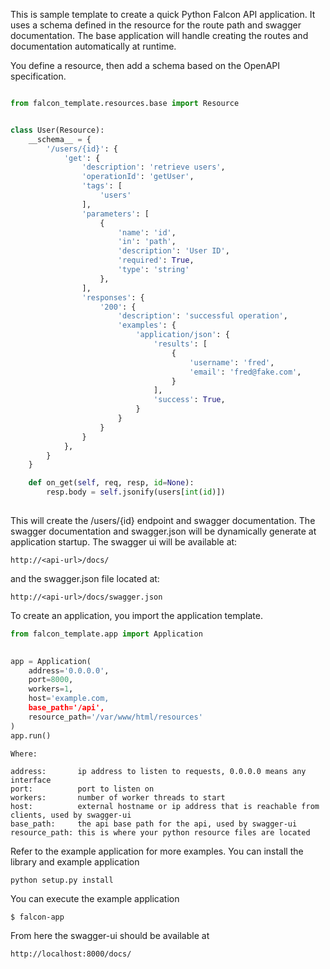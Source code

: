 This is sample template to create a quick Python Falcon API application. It uses a schema defined in the resource for the route path and swagger documentation. The base application will handle creating the routes and documentation automatically at runtime.

You define a resource, then add a schema based on the OpenAPI specification.

```python

from falcon_template.resources.base import Resource


class User(Resource):
    __schema__ = {
        '/users/{id}': {
            'get': {
                'description': 'retrieve users',
                'operationId': 'getUser',
                'tags': [
                    'users'
                ],
                'parameters': [
                    {
                        'name': 'id',
                        'in': 'path',
                        'description': 'User ID',
                        'required': True,
                        'type': 'string'
                    },
                ],
                'responses': {
                    '200': {
                        'description': 'successful operation',
                        'examples': {
                            'application/json': {
                                'results': [
                                    {
                                        'username': 'fred',
                                        'email': 'fred@fake.com',
                                    }
                                ],
                                'success': True,
                            }
                        }
                    }
                }
            },
        }
    }

    def on_get(self, req, resp, id=None):
        resp.body = self.jsonify(users[int(id)])
        
```

This will create the /users/{id} endpoint and swagger documentation. The swagger documentation and swagger.json will be dynamically generate at application startup. The swagger ui will be available at:

```
http://<api-url>/docs/
```

and the swagger.json file located at:

```
http://<api-url>/docs/swagger.json
```

To create an application, you import the application template.

```python
from falcon_template.app import Application

    
app = Application(
    address='0.0.0.0',
    port=8000,
    workers=1,
    host='example.com,
    base_path='/api',
    resource_path='/var/www/html/resources'
)
app.run()
```

```
Where:

address:       ip address to listen to requests, 0.0.0.0 means any interface
port:          port to listen on
workers:       number of worker threads to start
host:          external hostname or ip address that is reachable from clients, used by swagger-ui
base_path:     the api base path for the api, used by swagger-ui
resource_path: this is where your python resource files are located
```

Refer to the example application for more examples. You can install the library and example application

```
python setup.py install
```

You can execute the example application

```
$ falcon-app 
```

From here the swagger-ui should be available at

````
http://localhost:8000/docs/
````
